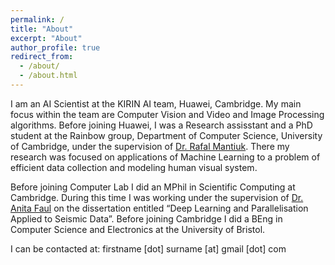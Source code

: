 ```yaml
---
permalink: /
title: "About"
excerpt: "About"
author_profile: true
redirect_from: 
  - /about/
  - /about.html
---
```

I am an AI Scientist at the KIRIN AI team, Huawei, Cambridge. My main focus within the team are Computer Vision and Video and Image Processing algorithms. Before joining Huawei, I was a Research assisstant and a PhD student at the Rainbow group, Department of Computer Science, University of Cambridge, under the supervision of <a href="http://www.cl.cam.ac.uk/~rkm38/">Dr. Rafal Mantiuk</a>. There my research was focused on applications of Machine Learning to a problem of efficient data collection and modeling human visual system. 

Before joining Computer Lab I did an MPhil in Scientific Computing at Cambridge. During this time I was working under the supervision of <a href="https://scholar.google.co.uk/citations?hl=en&user=OTpMFDgAAAAJ">Dr. Anita Faul</a> on the dissertation entitled &#8220;Deep Learning and Parallelisation Applied to Seismic Data&#8221;. Before joining Cambridge I did a BEng in Computer Science and Electronics at the University of Bristol.

I can be contacted at: firstname [dot] surname [at] gmail [dot] com 

